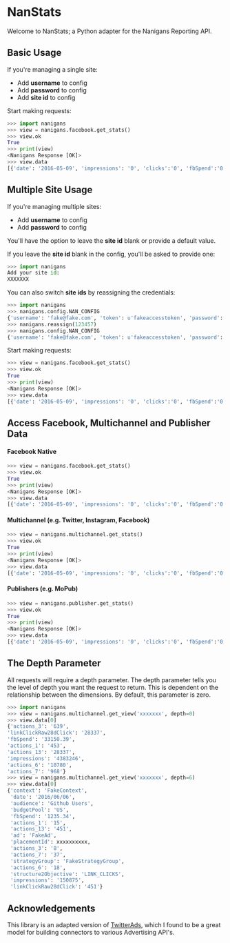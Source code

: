 # NanStats

Welcome to NanStats; a Python adapter for the Nanigans Reporting API. 

## Basic Usage

If you're managing a single site:

* Add **username** to config
* Add **password** to config
* Add **site id** to config

Start making requests:

```python
>>> import nanigans
>>> view = nanigans.facebook.get_stats()
>>> view.ok
True
>>> print(view)
<Nanigans Response [OK]>
>>> view.data
[{'date': '2016-05-09', 'impressions': '0', 'clicks':'0', 'fbSpend':'0.00', 'budgetPool': 'A'},...]
```

## Multiple Site Usage 

If you're managing multiple sites:

* Add **username** to config
* Add **password** to config

You'll have the option to leave the **site id** blank or provide a default value.

If you leave the **site id** blank in the config, you'll be asked to provide one:

```python
>>> import nanigans
Add your site id:
XXXXXXX
```

You can also switch **site ids** by reassigning the credentials:

```python
>>> import nanigans
>>> nanigans.config.NAN_CONFIG
{'username': 'fake@fake.com', 'token': u'fakeaccesstoken', 'password': 'pass', 'site': '123456'}
>>> nanigans.reassign(123457)
>>> nanigans.config.NAN_CONFIG
{'username': 'fake@fake.com', 'token': u'fakeaccesstoken', 'password': 'pass', 'site': '123457'}
```

Start making requests:

```python
>>> view = nanigans.facebook.get_stats()
>>> view.ok
True
>>> print(view)
<Nanigans Response [OK]>
>>> view.data
[{'date': '2016-05-09', 'impressions': '0', 'clicks':'0', 'fbSpend':'0.00', 'budgetPool': 'A'},...]
```

## Access Facebook, Multichannel and Publisher Data

#### Facebook Native
```python
>>> view = nanigans.facebook.get_stats()
>>> view.ok
True
>>> print(view)
<Nanigans Response [OK]>
>>> view.data
[{'date': '2016-05-09', 'impressions': '0', 'clicks':'0', 'fbSpend':'0.00', 'budgetPool': 'A'},...]
```

#### Multichannel (e.g. Twitter, Instagram, Facebook)
```python
>>> view = nanigans.multichannel.get_stats()
>>> view.ok
True
>>> print(view)
<Nanigans Response [OK]>
>>> view.data
[{'date': '2016-05-09', 'impressions': '0', 'clicks':'0', 'fbSpend':'0.00', 'budgetPool': 'A'},...]
```

#### Publishers (e.g. MoPub)
```python
>>> view = nanigans.publisher.get_stats()
>>> view.ok
True
>>> print(view)
<Nanigans Response [OK]>
>>> view.data
[{'date': '2016-05-09', 'impressions': '0', 'clicks':'0', 'fbSpend':'0.00', 'budgetPool': 'A'},...]
```

## The Depth Parameter

All requests will require a depth parameter. The depth parameter tells you the level of depth you want the request to return. This is dependent on the relationship between the dimensions. By default, this parameter is zero. 

```python
>>> import nanigans
>>> view = nanigans.multichannel.get_view('xxxxxxx', depth=0)
>>> view.data[0]
{'actions_3': '639', 
'linkClickRaw28dClick': '28337', 
'fbSpend': '33150.39', 
'actions_1': '453', 
'actions_13': '28337', 
'impressions': '4383246', 
'actions_6': '10780', 
'actions_7': '968'}
>>> view = nanigans.multichannel.get_view('xxxxxxx', depth=6)
>>> view.data[0]
{'context': 'FakeContext',
 'date': '2016/06/06',
 'audience': 'Github Users',
 'budgetPool': 'US',
 'fbSpend': '1235.34',
 'actions_1': '15',
 'actions_13': '451',
 'ad': 'FakeAd',
 'placementId': xxxxxxxxxx, 
 'actions_3': '8',
 'actions_7': '37',
 'strategyGroup': 'FakeStrategyGroup',
 'actions_6': '18',
 'structure2Objective': 'LINK_CLICKS',
 'impressions': '150875',
 'linkClickRaw28dClick': '451'}
```

## Acknowledgements

This library is an adapted version of [TwitterAds](https://github.com/essence-tech/twitter-ads-api), which I found to be a great model for building connectors to various Advertising API's. 


